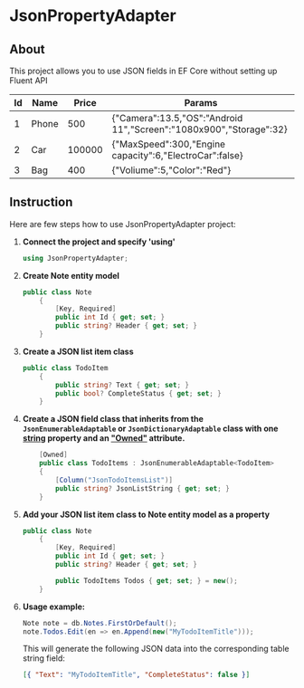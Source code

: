 # JsonPropertyAdapter

## About

This project allows you to use JSON fields in EF Core without setting up Fluent API

| Id  | Name  | Price  | Params                                                             |
| --- | ----- | ------ | ------------------------------------------------------------------ |
| 1   | Phone | 500    | {"Camera":13.5,"OS":"Android 11","Screen":"1080x900","Storage":32} |
| 2   | Car   | 100000 | {"MaxSpeed":300,"Engine capacity":6,"ElectroCar":false}            |
| 3   | Bag   | 400    | {"Voliume":5,"Color":"Red"}                                        |

## Instruction

Here are few steps how to use JsonPropertyAdapter project:

1. **Connect the project and specify 'using'**

   ```cs
   using JsonPropertyAdapter;
   ```

1. **Create Note entity model**

   ```cs
   public class Note
       {
           [Key, Required]
           public int Id { get; set; }
           public string? Header { get; set; }
       }
   ```

1. **Create a JSON list item class**

   ```cs
   public class TodoItem
       {
           public string? Text { get; set; }
           public bool? CompleteStatus { get; set; }
       }
   ```

1. **Create a JSON field class that inherits from the `JsonEnumerableAdaptable` or `JsonDictionaryAdaptable` class with one <span style="text-decoration:underline">string</span> property and an <span style="text-decoration:underline">"Owned"</span> attribute.**

   ```cs
       [Owned]
       public class TodoItems : JsonEnumerableAdaptable<TodoItem>
       {
           [Column("JsonTodoItemsList")]
           public string? JsonListString { get; set; }
       }
   ```

1. **Add your JSON list item class to Note entity model as a property**

   ```cs
   public class Note
       {
           [Key, Required]
           public int Id { get; set; }
           public string? Header { get; set; }

           public TodoItems Todos { get; set; } = new();
       }
   ```

1. **Usage example:**

   ```cs
   Note note = db.Notes.FirstOrDefault();
   note.Todos.Edit(en => en.Append(new("MyTodoItemTitle")));
   ```

   This will generate the following JSON data into the corresponding table string field:

   ```json
   [{ "Text": "MyTodoItemTitle", "CompleteStatus": false }]
   ```
